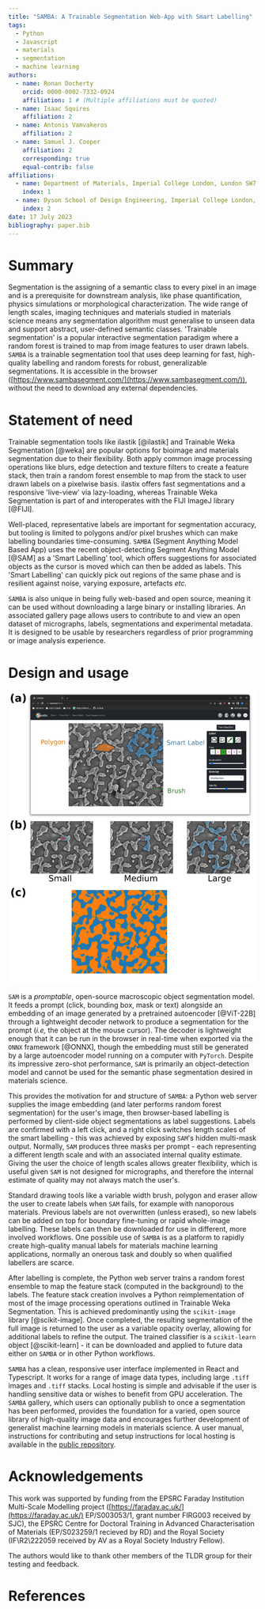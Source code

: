 ```yaml
---
title: "SAMBA: A Trainable Segmentation Web-App with Smart Labelling"
tags:
  - Python
  - Javascript
  - materials
  - segmentation
  - machine learning
authors:
  - name: Ronan Docherty
    orcid: 0000-0002-7332-0924
    affiliation: 1 # (Multiple affiliations must be quoted)
  - name: Isaac Squires
    affiliation: 2
  - name: Antonis Vamvakeros
    affiliation: 2
  - name: Samuel J. Cooper
    affiliation: 2
    corresponding: true
    equal-contrib: false
affiliations:
  - name: Department of Materials, Imperial College London, London SW7 2DB
    index: 1
  - name: Dyson School of Design Engineering, Imperial College London, London SW7 2DB
    index: 2
date: 17 July 2023
bibliography: paper.bib
---
```


# Summary

Segmentation is the assigning of a semantic class to every pixel in an image and is a prerequisite for downstream analysis, like phase quantification, physics simulations or morphological characterization. The wide range of length scales, imaging techniques and materials studied in materials science means any segmentation algorithm must generalise to unseen data and support abstract, user-defined semantic classes. 'Trainable segmentation' is a popular interactive segmentation paradigm where a random forest is trained to map from image features to user drawn labels. `SAMBA` is a trainable segmentation tool that uses deep learning for fast, high-quality labelling and random forests for robust, generalizable segmentations. It is accessible in the browser ([https://www.sambasegment.com/](https://www.sambasegment.com/)), without the need to download any external dependencies.

# Statement of need

Trainable segmentation tools like ilastik [@ilastik] and Trainable Weka Segmentation [@weka] are popular options for bioimage and materials segmentation due to their flexibility. Both apply common image processing operations like blurs, edge detection and texture filters to create a feature stack, then train a random forest ensemble to map from the stack to user drawn labels on a pixelwise basis. ilastix offers fast segmentations and a responsive 'live-view' via lazy-loading, whereas Trainable Weka Segmentation is part of and interoperates with the FIJI ImageJ library [@FIJI].

Well-placed, representative labels are important for segmentation accuracy, but tooling is limited to polygons and/or pixel brushes which can make labelling boundaries time-consuming. `SAMBA` (Segment Anything Model Based App) uses the recent object-detecting Segment Anything Model [@SAM] as a 'Smart Labelling' tool, which offers suggestions for associated objects as the cursor is moved which can then be added as labels. This 'Smart Labelling' can quickly pick out regions of the same phase and is resilient against noise, varying exposure, artefacts _etc._

`SAMBA` is also unique in being fully web-based and open source, meaning it can be used without downloading a large binary or installing libraries. An associated gallery page allows users to contribute to and view an open dataset of micrographs, labels, segmentations and experimental metadata. It is designed to be usable by researchers regardless of prior programming or image analysis experience.

# Design and usage

![**(a)** screenshot of the SAMBA website, displaying the different labelling options including SAM powered 'Smart Labelling'. **(b)** shows how changing the Smart Label region sizes affects the suggested label at the same mouse position (red), giving the user the flexibility to focus on different length scales. **(c)** an example output segmentation of the tool, which can be saved as `.tiff` for later analysis.  \label{fig:gui}](gui.png)

`SAM` is a _promptable_, open-source macroscopic object segmentation model. It feeds a prompt (click, bounding box, mask or text) alongside an embedding of an image generated by a pretrained autoencoder [@ViT-22B] through a lightweight decoder network to produce a segmentation for the prompt (_i.e,_ the object at the mouse cursor). The decoder is lightweight enough that it can be run in the browser in real-time when exported via the `ONNX` framework [@ONNX], though the embedding must still be generated by a large autoencoder model running on a computer with `PyTorch`. Despite its impressive zero-shot performance, `SAM` is primarily an object-detection model and cannot be used for the semantic phase segmentation desired in materials science.

This provides the motivation for and structure of `SAMBA`: a Python web server supplies the image embedding (and later performs random forest segmentation) for the user's image, then browser-based labelling is performed by client-side object segmentations as label suggestions. Labels are confirmed with a left click, and a right click switches length scales of the smart labelling - this was achieved by exposing `SAM`'s hidden multi-mask output. Normally, `SAM` produces three masks per prompt - each representing a different length scale and with an associated internal quality estimate. Giving the user the choice of length scales allows greater flexibility, which is useful given `SAM` is not designed for micrographs, and therefore the internal estimate of quality may not always match the user's.

Standard drawing tools like a variable width brush, polygon and eraser allow the user to create labels when `SAM` fails, for example with nanoporous materials. Previous labels are not overwritten (unless erased), so new labels can be added on top for boundary fine-tuning or rapid whole-image labelling. These labels can then be downloaded for use in different, more involved workflows. One possible use of `SAMBA` is as a platform to rapidly create high-quality manual labels for materials machine learning applications, normally an onerous task and doubly so when qualified labellers are scarce.

After labelling is complete, the Python web server trains a random forest ensemble to map the feature stack (computed in the background) to the labels. The feature stack creation involves a Python reimplementation of most of the image processing operations outlined in Trainable Weka Segmentation. This is achieved predominantly using the `scikit-image` library [@scikit-image]. Once completed, the resulting segmentation of the full image is returned to the user as a variable opacity overlay, allowing for additional labels to refine the output. The trained classifier is a `scikit-learn` object [@scikit-learn] - it can be downloaded and applied to future data either on `SAMBA` or in other Python workflows.

`SAMBA` has a clean, responsive user interface implemented in React and Typescript. It works for a range of image data types, including large `.tiff` images and `.tiff` stacks. Local hosting is simple and advisable if the user is handling sensitive data or wishes to benefit from GPU acceleration. The `SAMBA` gallery, which users can optionally publish to once a segmentation has been performed, provides the foundation for a varied, open source library of high-quality image data and encourages further development of generalist machine learning models in materials science. A user manual, instructions for contributing and setup instructions for local hosting is available in the [public repository](https://github.com/tldr-group/samba-web).

# Acknowledgements

This work was supported by funding from the EPSRC Faraday Institution Multi-Scale Modelling project ([https://faraday.ac.uk/](https://faraday.ac.uk/) EP/S003053/1, grant number FIRG003 received by SJC), the EPSRC Centre for Doctoral Training in Advanced Characterisation of Materials (EP/S023259/1 recieved by RD) and the Royal Society (IF\\R2\\222059 received by AV as a Royal Society Industry Fellow).

The authors would like to thank other members of the TLDR group for their testing and feedback.

# References
